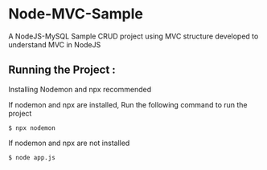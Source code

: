 # Node-MVC-Sample
A NodeJS-MySQL Sample CRUD project using MVC structure developed to understand MVC in NodeJS

## Running the Project :

Installing Nodemon and npx recommended

If nodemon and npx are installed, Run the following command to run the project
```
$ npx nodemon
```

If nodemon and npx are not installed
```
$ node app.js
```